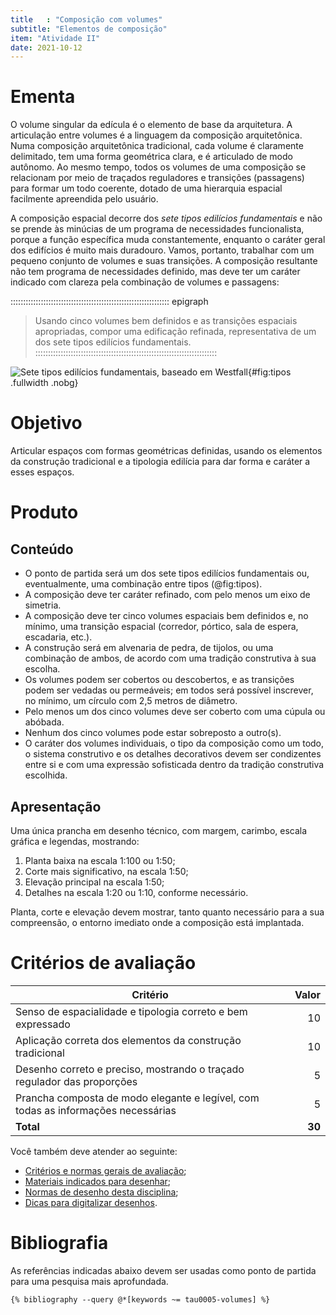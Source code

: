 ```yaml
---
title   : "Composição com volumes"
subtitle: "Elementos de composição"
item: "Atividade II"
date: 2021-10-12
---
```


# Ementa #

O volume singular da edícula é o elemento de base da arquitetura. A
articulação entre volumes é a linguagem da composição arquitetônica.
Numa composição arquitetônica tradicional, cada volume é claramente
delimitado, tem uma forma geométrica clara, e é articulado de modo
autônomo. Ao mesmo tempo, todos os volumes de uma composição se
relacionam por meio de traçados reguladores e transições (passagens)
para formar um todo coerente, dotado de uma hierarquia espacial
facilmente apreendida pelo usuário.

A composição espacial decorre dos *sete tipos edilícios fundamentais* e
não se prende às minúcias de um programa de necessidades funcionalista,
porque a função específica muda constantemente, enquanto o caráter geral
dos edifícios é muito mais duradouro. Vamos, portanto, trabalhar com um
pequeno conjunto de volumes e suas transições. A composição resultante
não tem programa de necessidades definido, mas deve ter um caráter
indicado com clareza pela combinação de volumes e passagens:

::::::::::::::::::::::::::::::::::::::::::::::::::::::::::::::: epigraph
> Usando cinco volumes bem definidos e as transições espaciais
> apropriadas, compor uma edificação refinada, representativa de um dos
> sete tipos edilícios fundamentais.
::::::::::::::::::::::::::::::::::::::::::::::::::::::::::::::::::::::::

![Sete tipos edilícios fundamentais, baseado em Westfall](https://i.pinimg.com/originals/2b/04/96/2b04961d289e5b392c2aa55fc0dfeaf4.png){#fig:tipos .fullwidth .nobg}

# Objetivo #

Articular espaços com formas geométricas definidas, usando os elementos
da construção tradicional e a tipologia edilícia para dar forma e
caráter a esses espaços.

# Produto #

## Conteúdo ##

- O ponto de partida será um dos sete tipos edilícios fundamentais ou,
  eventualmente, uma combinação entre tipos (@fig:tipos).
- A composição deve ter caráter refinado, com pelo menos um eixo de
  simetria.
- A composição deve ter cinco volumes espaciais bem definidos e, no
  mínimo, uma transição espacial (corredor, pórtico, sala de espera,
  escadaria, etc.).
- A construção será em alvenaria de pedra, de tijolos, ou uma combinação
  de ambos, de acordo com uma tradição construtiva à sua escolha.
- Os volumes podem ser cobertos ou descobertos, e as transições podem
  ser vedadas ou permeáveis; em todos será possível inscrever, no
  mínimo, um círculo com 2,5 metros de diâmetro.
- Pelo menos um dos cinco volumes deve ser coberto com uma cúpula ou
  abóbada.
- Nenhum dos cinco volumes pode estar sobreposto a outro(s).
- O caráter dos volumes individuais, o tipo da composição como um todo,
  o sistema construtivo e os detalhes decorativos devem ser condizentes
  entre si e com uma expressão sofisticada dentro da tradição
  construtiva escolhida.

## Apresentação ##

Uma única prancha em desenho técnico, com margem,
carimbo, escala gráfica e legendas, mostrando:

1. Planta baixa na escala 1:100 ou 1:50;
2. Corte mais significativo, na escala 1:50;
3. Elevação principal na escala 1:50;
4. Detalhes na escala 1:20 ou 1:10, conforme necessário.

Planta, corte e elevação devem mostrar, tanto quanto necessário para a
sua compreensão, o entorno imediato onde a composição está implantada.

# Critérios de avaliação #

| Critério                                                                          |  Valor |
|-----------------------------------------------------------------------------------|-------:|
| Senso de espacialidade e tipologia correto e bem expressado                       |     10 |
| Aplicação correta dos elementos da construção tradicional                         |     10 |
| Desenho correto e preciso, mostrando o traçado regulador das proporções           |      5 |
| Prancha composta de modo elegante e legível, com todas as informações necessárias |      5 |
| **Total**                                                                         | **30** |

Você também deve atender ao seguinte:

- [Critérios e normas gerais de avaliação](../_plano/avalia.md);
- [Materiais indicados para desenhar](materiais.md);
- [Normas de desenho desta disciplina](desenho.md);
- [Dicas para digitalizar desenhos](digitalizar.md).

# Bibliografia #

As referências indicadas abaixo devem ser usadas como ponto de partida
para uma pesquisa mais aprofundada.

```{=html}
{% bibliography --query @*[keywords ~= tau0005-volumes] %}
```

